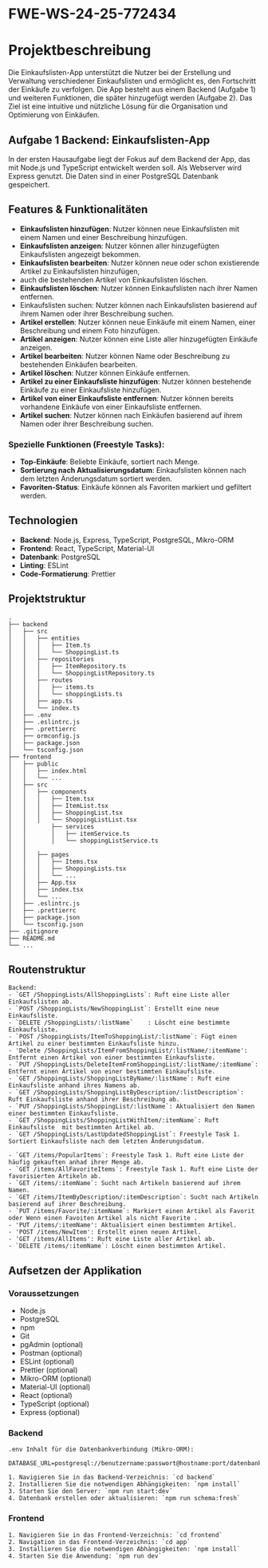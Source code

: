 # FWE-WS-24-25-772434

# Projektbeschreibung

Die Einkaufslisten-App unterstützt die Nutzer bei der Erstellung und Verwaltung verschiedener Einkaufslisten und
ermöglicht es, den Fortschritt der Einkäufe zu verfolgen. Die App besteht aus einem Backend (Aufgabe 1) und
weiteren Funktionen, die später hinzugefügt werden (Aufgabe 2). Das Ziel ist eine intuitive und nützliche Lösung
für die Organisation und Optimierung von Einkäufen.

## Aufgabe 1 Backend: Einkaufslisten-App

In der ersten Hausaufgabe liegt der Fokus auf dem Backend der App, das mit Node.js und TypeScript entwickelt werden
soll.
Als Webserver wird Express genutzt. Die Daten sind in einer PostgreSQL Datenbank gespeichert.

## Features & Funktionalitäten

- **Einkaufslisten hinzufügen**: Nutzer können neue Einkaufslisten mit einem Namen und einer Beschreibung hinzufügen.
- **Einkaufslisten anzeigen**: Nutzer können aller hinzugefügten Einkaufslisten angezeigt bekommen.
- **Einkaufslisten bearbeiten**: Nutzer können neue oder schon existierende Artikel zu Einkaufslisten hinzufügen,
- auch die bestehenden Artikel von Einkaufslisten löschen.
- **Einkaufslisten löschen**: Nutzer können Einkaufslisten nach ihrer Namen entfernen.
- Einkaufslisten suchen: Nutzer können nach Einkaufslisten basierend auf ihrem Namen oder ihrer Beschreibung suchen.
- **Artikel erstellen**: Nutzer können neue Einkäufe mit einem Namen, einer Beschreibung und einem Foto hinzufügen.
- **Artikel anzeigen**: Nutzer können eine Liste aller hinzugefügten Einkäufe anzeigen.
- **Artikel bearbeiten**: Nutzer können Name oder Beschreibung zu bestehenden Einkäufen bearbeiten.
- **Artikel löschen**: Nutzer können Einkäufe entfernen.
- **Artikel zu einer Einkaufsliste hinzufügen**: Nutzer können bestehende Einkäufe zu einer Einkaufsliste hinzufügen.
- **Artikel von einer Einkaufsliste entfernen**: Nutzer können bereits vorhandene Einkäufe von einer Einkaufsliste
  entfernen.
- **Artikel suchen**: Nutzer können nach Einkäufen basierend auf ihrem Namen oder ihrer Beschreibung suchen.

### Spezielle Funktionen (Freestyle Tasks):

- **Top-Einkäufe**: Beliebte Einkäufe, sortiert nach Menge.
- **Sortierung nach Aktualisierungsdatum**: Einkaufslisten können nach dem letzten Änderungsdatum sortiert werden.
- **Favoriten-Status**: Einkäufe können als Favoriten markiert und gefiltert werden.

## Technologien

- **Backend**: Node.js, Express, TypeScript, PostgreSQL, Mikro-ORM
- **Frontend**: React, TypeScript, Material-UI
- **Datenbank**: PostgreSQL
- **Linting**: ESLint
- **Code-Formatierung**: Prettier

## Projektstruktur

    .
    ├── backend
    │   ├── src
    │   │   ├── entities
    │   │   │   ├── Item.ts
    │   │   │   └── ShoppingList.ts
    │   │   ├── repositories
    │   │   │   ├── ItemRepository.ts
    │   │   │   └── ShoppingListRepository.ts
    │   │   ├── routes
    │   │   │   ├── items.ts
    │   │   │   └── shoppingLists.ts
    │   │   ├── app.ts
    │   │   └── index.ts
    │   ├── .env
    │   ├── .eslintrc.js
    │   ├── .prettierrc
    │   ├── ormconfig.js
    │   ├── package.json
    │   └── tsconfig.json
    ├── frontend
    │   ├── public
    │   │   ├── index.html
    │   │   └── ...
    │   ├── src
    │   │   ├── components
    │   │   │   ├── Item.tsx
    │   │   │   ├── ItemList.tsx
    │   │   │   ├── ShoppingList.tsx
    │   │   │   └── ShoppingListList.tsx
    │   │       ├── services
    │   │       │   ├── itemService.ts
    │   │       │   └── shoppingListService.ts
    │   │   
    │   │   ├── pages
    │   │   │   ├── Items.tsx
    │   │   │   ├── ShoppingLists.tsx
    │   │   │   └── ...
    │   │   ├── App.tsx
    │   │   ├── index.tsx
    │   │   └── ...
    │   ├── .eslintrc.js
    │   ├── .prettierrc
    │   ├── package.json
    │   └── tsconfig.json
    ├── .gitignore
    ├── README.md
    └── ...

## Routenstruktur

    Backend:
    - `GET /ShoppingLists/AllShoppingLists`: Ruft eine Liste aller Einkaufslisten ab.
    - `POST /ShoppingLists/NewShoppingList`: Erstellt eine neue Einkaufsliste.
    - `DELETE /ShoppingLists/:listName`    : Löscht eine bestimmte Einkaufsliste.
    - `POST /ShoppingLists/ItemToShoppingList/:listName`: Fügt einen Artikel zu einer bestimmten Einkaufsliste hinzu.
    - 'Delete /ShoppingLists/ItemFromShoppingList/:listName/:itemName': Entfernt einen Artikel von einer bestimmten Einkaufsliste.
    - `PUT /ShoppingLists/DeleteItemFromShoppingList/:listName/:itemName`: Entfernt einen Artikel von einer bestimmten Einkaufsliste.
    - `GET /ShoppingLists/ShoppingListByName/:listName`: Ruft eine Einkaufsliste anhand ihres Namens ab.
    - `GET /ShoppingLists/ShoppingListByDescription/:listDescription`: Ruft Einkaufsliste anhand ihrer Beschreibung ab.
    - `PUT /ShoppingLists/ShoppingList/:listName`: Aktualisiert den Namen einer bestimmten Einkaufsliste.
    - `GET /ShoppingLists/ShoppingListWithItem/:itemName`: Ruft Einkaufsliste  mit bestimmten Artikel ab.   
    - `GET /ShoppingLists/LastUpdatedShoppingList`: Freestyle Task 1. Sortiert Einkaufsliste nach dem letzten Änderungsdatum.
   
    - `GET /items/PopularItems`: Freestyle Task 1. Ruft eine Liste der häufig gekauften anhad ihrer Menge ab.
    - `GET /items/AllFavoriteItems`: Freestyle Task 1. Ruft eine Liste der favorisierten Artikeln ab.
    - `GET /items/:itemName`: Sucht nach Artikeln basierend auf ihrem Namen.
    - `GET /items/ItemByDescription/:itemDescription`: Sucht nach Artikeln basierend auf ihrer Beschreibung.
    - `PUT /items/Favorite/:itemName`: Markiert einen Artikel als Favorit oder Wenn einen Favoiten Artikel als nicht Favorite .
    - 'PUT /items/:itemName': Aktualisiert einen bestimmten Artikel.
    - 'POST /items/NewItem': Erstellt einen neuen Artikel.
    - 'GET /items/AllItems': Ruft eine Liste aller Artikel ab.
    - `DELETE /items/:itemName`: Löscht einen bestimmten Artikel.

## Aufsetzen der Applikation

### Voraussetzungen

- Node.js
- PostgreSQL
- npm
- Git
- pgAdmin (optional)
- Postman (optional)
- ESLint (optional)
- Prettier (optional)
- Mikro-ORM (optional)
- Material-UI (optional)
- React (optional)
- TypeScript (optional)
- Express (optional)

### Backend

    .env Inhalt für die Datenbankverbindung (Mikro-ORM):
        DATABASE_URL=postgresql://benutzername:passwort@hostname:port/datenbankname
    
    1. Navigieren Sie in das Backend-Verzeichnis: `cd backend`
    2. Installieren Sie die notwendigen Abhängigkeiten: `npm install`
    3. Starten Sie den Server: `npm run start:dev`
    4. Datenbank erstellen oder aktualisieren: `npm run schema:fresh`

### Frontend

    1. Navigieren Sie in das Frontend-Verzeichnis: `cd frontend`
    2. Navigation in das Frontend-Verzeichnis: `cd app`
    3. Installieren Sie die notwendigen Abhängigkeiten: `npm install`
    4. Starten Sie die Anwendung: `npm run dev`

#

    
